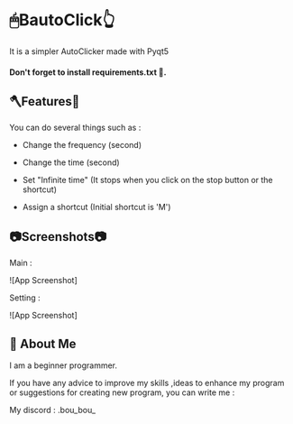 
#  🖱BautoClick👆

It is a simpler AutoClicker made with Pyqt5

#### Don't forget to install requirements.txt 📃.





## 🪓Features🔧

You can do several things such as :

- Change the frequency (second)

- Change the time (second)

- Set "Infinite time" (It stops when you click on the stop button or the shortcut)

- Assign a shortcut (Initial shortcut is 'M')

## 📷Screenshots📷
Main :

![App Screenshot]

Setting :

![App Screenshot]


## 🚀 About Me
I am a beginner programmer.

If you have any advice to improve my skills ,ideas to enhance my program or suggestions for creating new program, you can write me :

My discord : .bou_bou_
